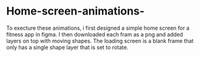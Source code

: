 # Home-screen-animations-
To execture these animations, i first designed a simple home screen for a fitness app in figma. I then downloaded each fram as a png and added layers on top with moving shapes. 
The loading screen is a blank frame that only has a single shape layer that is set to rotate. 
